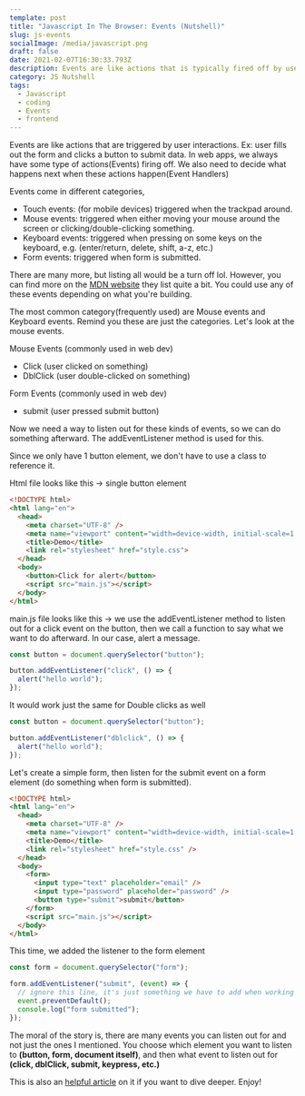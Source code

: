```yaml
---
template: post
title: "Javascript In The Browser: Events (Nutshell)"
slug: js-events
socialImage: /media/javascript.png
draft: false
date: 2021-02-07T16:30:33.793Z
description: Events are like actions that is typically fired off by user interaction.
category: JS Nutshell
tags:
  - Javascript
  - coding
  - Events
  - frontend
---
```

Events are like actions that are triggered by user interactions. Ex: user fills out the form and clicks a button to submit data. In web apps, we always have some type of actions(Events) firing off. We also need to decide what happens next when these actions happen(Event Handlers)

Events come in different categories,

* Touch events: (for mobile devices) triggered when the trackpad around.
* Mouse events: triggered when either moving your mouse around the screen or clicking/double-clicking something.
* Keyboard events: triggered when pressing on some keys on the keyboard, e.g. (enter/return, delete, shift, a-z, etc.)
* Form events: triggered when form is submitted. 

There are many more, but listing all would be a turn off lol. However, you can find more on the [MDN website](https://developer.mozilla.org/en-US/docs/Web/Events) they list quite a bit. You could use any of these events depending on what you're building. 

The most common category(frequently used) are Mouse events and Keyboard events. Remind you these are just the categories. Let's look at the mouse events. 

Mouse Events (commonly used in web dev)

* Click (user clicked on something)
* DblClick (user double-clicked on something)

Form Events (commonly used in web dev)

* submit (user pressed submit button)

Now we need a way to listen out for these kinds of events, so we can do something afterward. The addEventListener method is used for this. 

Since we only have 1 button element, we don't have to use a class to reference it. 

Html file looks like this -> single button element

```html
<!DOCTYPE html>
<html lang="en">
  <head>
    <meta charset="UTF-8" />
    <meta name="viewport" content="width=device-width, initial-scale=1.0" />
    <title>Demo</title>
    <link rel="stylesheet" href="style.css">
  </head>
  <body>
    <button>Click for alert</button>
    <script src="main.js"></script>
  </body>
</html>
```

main.js file looks like this -> we use the addEventListener method to listen out for a click event on the button, then we call a function to say what we want to do afterward. In our case, alert a message.

```javascript
const button = document.querySelector("button");

button.addEventListener("click", () => {
  alert("hello world");
});

```

It would work just the same for Double clicks as well

```javascript
const button = document.querySelector("button");

button.addEventListener("dblclick", () => {
  alert("hello world");
});

```

Let's create a simple form, then listen for the submit event on a form element (do something when form is submitted). 

```html
<!DOCTYPE html>
<html lang="en">
  <head>
    <meta charset="UTF-8" />
    <meta name="viewport" content="width=device-width, initial-scale=1.0" />
    <title>Demo</title>
    <link rel="stylesheet" href="style.css" />
  </head>
  <body>
    <form>
      <input type="text" placeholder="email" />
      <input type="password" placeholder="password" />
      <button type="submit">submit</button>
    </form>
    <script src="main.js"></script>
  </body>
</html>

```

This time, we added the listener to the form element

```javascript
const form = document.querySelector("form");

form.addEventListener("submit", (event) => {
  // ignore this line, it's just something we have to add when working with forms
  event.preventDefault();
  console.log("form submitted");
});

```

The moral of the story is, there are many events you can listen out for and not just the ones I mentioned. You choose which element you want to listen to **(button, form, document itself)**, and then what event to listen out for **(click, dblClick, submit, keypress, etc.)**

This is also an [helpful article](https://flaviocopes.com/javascript-events/) on it if you want to dive deeper. Enjoy!